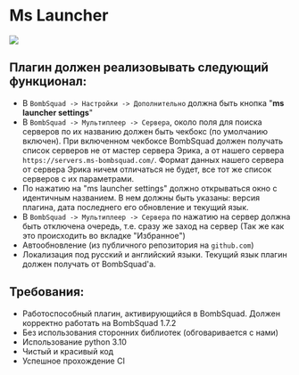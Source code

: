 # Ms Launcher
![](https://github.com/Ms-company-BombSquad/ms-launcher/actions/workflows/pylint.yml/badge.svg)
## Плагин должен реализовывать следующий функционал:
- В `BombSquad -> Настройки -> Дополнительно` должна быть кнопка "**ms launcher settings**"
- В `BombSquad -> Мультиплеер -> Сервера`, около поля для поиска серверов по их названию должен быть чекбокс (по умолчанию включен). При включенном чекбоксе BombSquad должен получать список серверов не от мастер сервера Эрика, а от нашего сервера `https://servers.ms-bombsquad.com/`. Формат данных нашего сервера от сервера Эрика ничем отличаться не будет, все тот же список серверов с их параметрами.
- По нажатию на "ms launcher settings" должно открываться окно с идентичным названием. В нем должны быть указаны: версия плагина, дата последнего его обновление и текущий язык.
- В `BombSquad -> Мультиплеер -> Сервера` по нажатию на сервер должна быть отключена очередь, т.е. сразу же заход на сервер (Так же как это происходить во вкладке "Избранное")
- Автообновление (из публичного репозитория на `github.com`)
- Локализация под русский и английский языки. Текущий язык плагин должен получать от BombSquad'а.

## Требования:
- Работоспособный плагин, активирующийся в BombSquad. Должен корректно работать на BombSquad 1.7.2
- Без использования сторонних библиотек (обговаривается с нами)
- Использование python 3.10
- Чистый и красивый код
- Успешное прохождение CI
